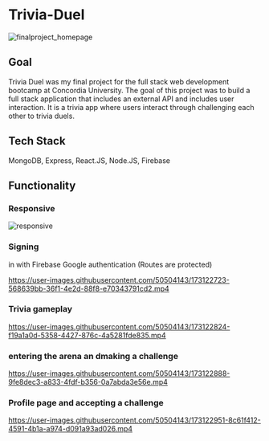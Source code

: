 # Trivia-Duel
![finalproject_homepage](https://user-images.githubusercontent.com/50504143/173120860-d29ddf4c-8ca3-463d-b27d-4da4f2b810e4.jpg)

## Goal 

Trivia Duel was my final project for the full stack web development bootcamp at Concordia University. The goal of this project was to build a full stack application that includes an external API and includes user interaction. It is a trivia app where users interact through challenging each other to trivia duels.

## Tech Stack 

MongoDB, Express, React.JS, Node.JS, Firebase

## Functionality

### Responsive

![responsive](https://user-images.githubusercontent.com/50504143/173124624-f6a1bdee-bffe-478d-9445-f358862d3e0f.png)

### Signing
in with Firebase Google authentication (Routes are protected)

https://user-images.githubusercontent.com/50504143/173122723-568639bb-36f1-4e2d-88f8-e70343791cd2.mp4

### Trivia gameplay

https://user-images.githubusercontent.com/50504143/173122824-f19a1a0d-5358-4427-876c-4a5281fde835.mp4

### entering the arena an dmaking a challenge

https://user-images.githubusercontent.com/50504143/173122888-9fe8dec3-a833-4fdf-b356-0a7abda3e56e.mp4

### Profile page and accepting a challenge

https://user-images.githubusercontent.com/50504143/173122951-8c61f412-4591-4b1a-a974-d091a93ad026.mp4







